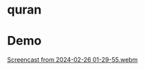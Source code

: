 # quran

# Demo

 [Screencast from 2024-02-26 01-29-55.webm](https://github.com/Esmat-97/quran/assets/158211063/9ee2d39c-0c92-46ad-9799-66719950b42b)

